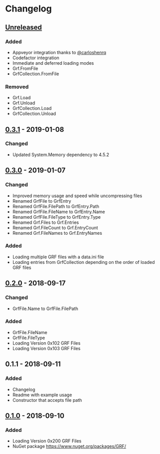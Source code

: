 # Changelog

## [Unreleased]
### Added
- Appveyor integration thanks to [@carloshenrq]( https://github.com/carloshenrq )
- Codefactor integration
- Immediate and deferred loading modes
- Grf.FromFile
- GrfCollection.FromFile

### Removed
- Grf.Load
- Grf.Unload
- GrfCollection.Load
- GrfCollection.Unload

## [0.3.1] - 2019-01-08
### Changed
- Updated System.Memory dependency to 4.5.2

## [0.3.0] - 2019-01-07
### Changed
- Improved memory usage and speed while uncompressing files
- Renamed GrfFile to GrfEntry
- Renamed GrfFile.FilePath to GrfEntry.Path
- Renamed GrfFile.FileName to GrfEntry.Name
- Renamed GrfFile.FileType to GrfEntry.Type
- Renamed Grf.Files to Grf.Entries
- Renamed Grf.FileCount to Grf.EntryCount
- Renamed Grf.FileNames to Grf.EntryNames

### Added
- Loading multiple GRF files with a data.ini file
- Loading entries from GrfCollection depending on the order of loaded GRF files

## [0.2.0] - 2018-09-17
### Changed
- GrfFile.Name to GrfFile.FilePath

### Added
- GrfFile.FileName
- GrfFile.FileType
- Loading Version 0x102 GRF Files
- Loading Version 0x103 GRF Files

## 0.1.1 - 2018-09-11
### Added
- Changelog
- Readme with example usage
- Constructor that accepts file path

## [0.1.0] - 2018-09-10
### Added
- Loading Version 0x200 GRF Files
- NuGet package https://www.nuget.org/packages/GRF/

[Unreleased]: https://github.com/arminherling/GRF/compare/v0.3.1...HEAD
[0.3.1]: https://github.com/arminherling/GRF/compare/v0.3.0...v0.3.1   
[0.3.0]: https://github.com/arminherling/GRF/compare/v0.2.0...v0.3.0   
[0.2.0]: https://github.com/arminherling/GRF/compare/v0.1.0...v0.2.0   
[0.1.0]: https://github.com/arminherling/GRF/compare/a3830e726675b4e4d8fb0c78fef82b898fbc7cb8...v0.1.0
